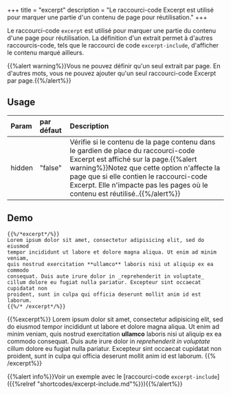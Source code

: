 +++
title = "excerpt"
description = "Le raccourci-code Excerpt est utilisé pour marquer une partie d'un contenu de page pour réutilisation."
+++

Le raccourci-code `excerpt` est utilisé pour marquer une partie du contenu d'une page pour réutilisation. La définition d'un extrait permet à d'autres raccourcis-code, tels que le raccourci de code `excerpt-include`, d'afficher le contenu marqué ailleurs.

{{%alert warning%}}Vous ne pouvez définir qu'un seul extrait par page. En d'autres mots, vous ne pouvez ajouter qu'un seul raccourci-code Excerpt par page.{{%/alert%}}


## Usage

| Param | par défaut | Description |
|:--|:--|:--|
| hidden | "false" | Vérifie si le contenu de la page contenu dans le gardien de place du raccourci-code Excerpt est affiché sur la page.{{%alert warning%}}Notez que cette option n'affecte la page que si elle contien le raccourci-code Excerpt. Elle n'impacte pas les pages où le contenu est réutilisé..{{%/alert%}} |

## Demo

	{{%/*excerpt*/%}}
	Lorem ipsum dolor sit amet, consectetur adipisicing elit, sed do eiusmod
	tempor incididunt ut labore et dolore magna aliqua. Ut enim ad minim veniam,
	quis nostrud exercitation **ullamco** laboris nisi ut aliquip ex ea commodo
	consequat. Duis aute irure dolor in _reprehenderit in voluptate_
	cillum dolore eu fugiat nulla pariatur. Excepteur sint occaecat cupidatat non
	proident, sunt in culpa qui officia deserunt mollit anim id est laborum.
	{{%/* /excerpt*/%}}

{{%excerpt%}}
Lorem ipsum dolor sit amet, consectetur adipisicing elit, sed do eiusmod
tempor incididunt ut labore et dolore magna aliqua. Ut enim ad minim veniam,
quis nostrud exercitation **ullamco** laboris nisi ut aliquip ex ea commodo
consequat. Duis aute irure dolor in _reprehenderit in voluptate_
cillum dolore eu fugiat nulla pariatur. Excepteur sint occaecat cupidatat non
proident, sunt in culpa qui officia deserunt mollit anim id est laborum.
{{% /excerpt%}}



{{%alert info%}}Voir un exemple avec le [raccourci-code `excerpt-include`]({{%relref "shortcodes/excerpt-include.md"%}}){{%/alert%}}